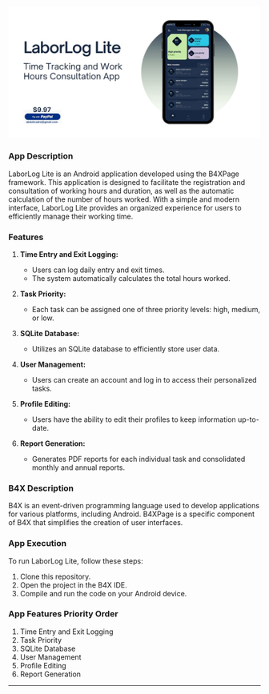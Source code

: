 ![LaborLog Lite Logo](Blue.jpg)

### App Description

LaborLog Lite is an Android application developed using the B4XPage framework. This application is designed to facilitate the registration and consultation of working hours and duration, as well as the automatic calculation of the number of hours worked. With a simple and modern interface, LaborLog Lite provides an organized experience for users to efficiently manage their working time.

### Features

1. **Time Entry and Exit Logging:**
   - Users can log daily entry and exit times.
   - The system automatically calculates the total hours worked.

2. **Task Priority:**
   - Each task can be assigned one of three priority levels: high, medium, or low.

3. **SQLite Database:**
   - Utilizes an SQLite database to efficiently store user data.

4. **User Management:**
   - Users can create an account and log in to access their personalized tasks.

5. **Profile Editing:**
   - Users have the ability to edit their profiles to keep information up-to-date.

6. **Report Generation:**
   - Generates PDF reports for each individual task and consolidated monthly and annual reports.

### B4X Description

B4X is an event-driven programming language used to develop applications for various platforms, including Android. B4XPage is a specific component of B4X that simplifies the creation of user interfaces.

### App Execution

To run LaborLog Lite, follow these steps:

1. Clone this repository.
2. Open the project in the B4X IDE.
3. Compile and run the code on your Android device.

### App Features Priority Order

1. Time Entry and Exit Logging
2. Task Priority
3. SQLite Database
4. User Management
5. Profile Editing
6. Report Generation

---
